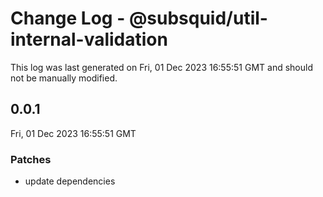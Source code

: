 # Change Log - @subsquid/util-internal-validation

This log was last generated on Fri, 01 Dec 2023 16:55:51 GMT and should not be manually modified.

## 0.0.1
Fri, 01 Dec 2023 16:55:51 GMT

### Patches

- update dependencies

